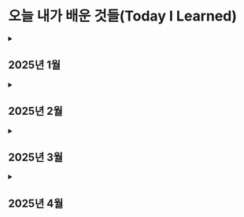 # 오늘 내가 배운 것들(Today I Learned)

<details>
  <summary><h2>2025년 1월</h3></summary>
  <div>
    <details>
      <summary><h3>[1월 셋째주, 1주차] : CS기초, CLI, 멀티스레드</h4></summary>
      <div>
        25.01.14 파이썬 프로그래밍 (<a href="https://github.com/stupidyoh/noah-til/blob/main/2025/Jan/2025-01-14.md">상세 내역 링크</a>)<br><br>
        25.01.15 CLI 프로그램 (<a href="https://github.com/stupidyoh/noah-til/blob/main/2025/Jan/2025-01-15.md">상세 내역 링크</a>)<br><br>
        25.01.16 멀티스레드 (<a href="https://github.com/stupidyoh/noah-til/blob/main/2025/Jan/2025-01-16.md">상세 내역 링크</a>)<br><br>
        25.01.17 딥다이브 (<a href="https://github.com/stupidyoh/noah-til/blob/main/2025/Jan/2025-01-17.md">상세 내역 링크</a>)
      </div>
    </details>
    <details>
      <summary><h3>[1월 넷째주, 1.5주차] : Git, JavaScript, 웹</h4></summary>
      <div>
        25.01.29 Git (<a href="https://github.com/stupidyoh/noah-til/blob/main/2025/Jan/2025-01-29.md">상세 내역 링크</a>)<br><br>
        25.01.31 JavaScript 기초 (<a href="https://github.com/stupidyoh/noah-til/blob/main/2025/Jan/2025-01-31.md">상세 내역 링크</a>)<br><br>
        25.02.01 웹 기초 (<a href="https://github.com/stupidyoh/noah-til/blob/main/2025/Feb/2025-02-01.md">상세 내역 링크</a>)
      </div>
    </details>
  </div>
</details>

<details>
  <summary><h2>2025년 2월</h3></summary>
  <div>
    <details>
      <summary><h3>[2월 첫째주, 2주차] : 데이터분석</h4></summary>
      <div>
        25.02.03 1주차 과제/딥다이브 코멘트 (<a href="https://github.com/stupidyoh/noah-til/blob/main/2025/Feb/2025-02-03.md">상세 내역 링크</a>)<br><br>
        25.02.04 NumPy, Pandas (<a href="https://github.com/stupidyoh/noah-til/blob/main/2025/Feb/2025-02-04.md">상세 내역 링크</a>)<br><br>
        25.02.05 NumPy Doc (<a href="https://github.com/stupidyoh/noah-til/blob/main/2025/Feb/2025-02-05.md">상세 내역 링크</a>)<br><br>
        25.02.06 Pandas Doc (<a href="https://github.com/stupidyoh/noah-til/blob/main/2025/Feb/2025-02-06.md">상세 내역 링크</a>)<br><br>
        25.02.07 딥다이브 (<a href="https://github.com/stupidyoh/noah-til/blob/main/2025/Feb/2025-02-07.md">상세 내역 링크</a>)<br><br>
        25.02.08 선형대수 (<a href="https://github.com/stupidyoh/noah-til/blob/main/2025/Feb/2025-02-08.md">상세 내역 링크</a>)
      </div>
    </details>
    <details>
      <summary><h3>[2월 둘째주, 3주차] : 데이터시각화</h4></summary>
      <div>
        25.02.10 데이터시각화 (<a href="https://github.com/stupidyoh/noah-til/blob/main/2025/Feb/2025-02-10.md">상세 내역 링크</a>)<br><br>
        25.02.11 크램폴린IDE (<a href="https://github.com/stupidyoh/noah-til/blob/main/2025/Feb/2025-02-11.md">상세 내역 링크</a>)<br><br>
        25.02.12 SciPy 심화 - 정규분포 (<a href="https://github.com/stupidyoh/noah-til/blob/main/2025/Feb/2025-02-12.md">상세 내역 링크</a>)<br><br>
        25.02.13 SciPy 심화 - 가설검정 (<a href="https://github.com/stupidyoh/noah-til/blob/main/2025/Feb/2025-02-13.md">상세 내역 링크</a>)<br><br>
        25.02.14 딥다이브 (<a href="https://github.com/stupidyoh/noah-til/blob/main/2025/Feb/2025-02-14.md">상세 내역 링크</a>)<br><br>
        25.02.15 선형대수 - 선형변환 (<a href="https://github.com/stupidyoh/noah-til/blob/main/2025/Feb/2025-02-15.md">상세 내역 링크</a>)<br><br>
        25.02.17 다변수 미적분 (<a href="https://github.com/stupidyoh/noah-til/blob/main/2025/Feb/2025-02-17.md">상세 내역 링크</a>)
      </div>
    </details>
    <details>
      <summary><h3>[2월 셋째주, 4주차] : 머신러닝</h4></summary>
      <div>
        25.02.18 머신러닝 (<a href="https://github.com/stupidyoh/noah-til/blob/main/2025/Feb/2025-02-18.md">상세 내역 링크</a>)<br><br>
        25.02.19 머신러닝 심화 (<a href="https://github.com/stupidyoh/noah-til/blob/main/2025/Feb/2025-02-19.md">상세 내역 링크</a>)<br><br>
        25.02.20 API 서버 (<a href="https://github.com/stupidyoh/noah-til/blob/main/2025/Feb/2025-02-20.md">상세 내역 링크</a>)<br><br>
        25.02.21 딥다이브 (<a href="https://github.com/stupidyoh/noah-til/blob/main/2025/Feb/2025-02-21.md">상세 내역 링크</a>)<br><br>
        25.02.22 LLM API 서버 (<a href="https://github.com/stupidyoh/noah-til/blob/main/2025/Feb/2025-02-22.md">상세 내역 링크</a>)
      </div>
    </details>
    <details>
      <summary><h3>[2월 넷째주, 5주차] : 딥러닝 기초 및 해커톤</h4></summary>
      <div>
        25.02.24 딥러닝 (<a href="https://github.com/stupidyoh/noah-til/blob/main/2025/Feb/2025-02-24.md">상세 내역 링크</a>)<br><br>
        25.02.25 ~ 25.02.28 해커톤 (<a href="https://github.com/stupidyoh/noah-til/blob/main/2025/Feb/2025-02-28.md">상세 내역 링크</a>)
      </div>
    </details>
  </div>
</details>

<details>
  <summary><h2>2025년 3월</h3></summary>
  <div>
    <details>
      <summary><h3>[3월 첫째주, 6주차] : 딥러닝 기초2</h4></summary>
      <div>
        25.03.04 딥러닝 (<a href="https://github.com/stupidyoh/noah-til/blob/main/2025/Mar/2025-03-04.md">상세 내역 링크</a>)<br><br>
        25.03.05 딥러닝 (<a href="https://github.com/stupidyoh/noah-til/blob/main/2025/Mar/2025-03-05.md">상세 내역 링크</a>)<br><br>
        25.03.06 딥러닝 심화2 (<a href="https://github.com/stupidyoh/noah-til/blob/main/2025/Mar/2025-03-06.md">상세 내역 링크</a>)<br><br>
        25.03.08 Streamlit (<a href="https://github.com/stupidyoh/noah-til/blob/main/2025/Mar/2025-03-08.md">상세 내역 링크</a>)
      </div>
    </details>
    <details>
      <summary><h3>[3월 둘째주, 7주차] : 생성형 AI</h4></summary>
      <div>
        25.03.10 생성형AI (<a href="https://github.com/stupidyoh/noah-til/blob/main/2025/Mar/2025-03-10.md">상세 내역 링크</a>)<br><br>
        25.03.11 생성형AI2 (<a href="https://github.com/stupidyoh/noah-til/blob/main/2025/Mar/2025-03-11.md">상세 내역 링크</a>)
      </div>
    </details>
    <details>
      <summary><h3>[3월 셋째주, 8주차] : 데이터 활용 및 구현</h4></summary>
      <div>
        25.03.17 데이터베이스 (<a href="https://github.com/stupidyoh/noah-til/blob/main/2025/Mar/2025-03-17.md">상세 내역 링크</a>)<br><br>
        25.03.18 데이터베이스2 (<a href="https://github.com/stupidyoh/noah-til/blob/main/2025/Mar/2025-03-18.md">상세 내역 링크</a>)<br><br>
        25.03.19 데이터베이스3 (<a href="https://github.com/stupidyoh/noah-til/blob/main/2025/Mar/2025-03-19.md">상세 내역 링크</a>)<br><br>
        25.03.20 데이터베이스4 (<a href="https://github.com/stupidyoh/noah-til/blob/main/2025/Mar/2025-03-20.md">상세 내역 링크</a>)<br><br>
        25.03.21 딥다이브 (<a href="https://github.com/stupidyoh/noah-til/blob/main/2025/Mar/2025-03-21.md">상세 내역 링크</a>)<br><br>
        25.03.22 데이터베이스5 (<a href="https://github.com/stupidyoh/noah-til/blob/main/2025/Mar/2025-03-22.md">상세 내역 링크</a>)
      </div>
    </details>
    <details>
      <summary><h3>[3월 넷째주, 9주차] : 개인 프로젝트</h4></summary>
      <div>
        25.03.24 개인프로젝트 중간 발표 (<a href="https://github.com/stupidyoh/noah-til/blob/main/2025/Mar/2025-03-24.md">상세 내역 링크</a>)<br><br>
        25.03.25 개인프로젝트 (<a href="https://github.com/stupidyoh/noah-til/blob/main/2025/Mar/2025-03-25.md">상세 내역 링크</a>)<br><br>
        25.03.26 개인프로젝트 (<a href="https://github.com/stupidyoh/noah-til/blob/main/2025/Mar/2025-03-26.md">상세 내역 링크</a>)<br><br>
        25.03.27 개인프로젝트 (<a href="https://github.com/stupidyoh/noah-til/blob/main/2025/Mar/2025-03-27.md">상세 내역 링크</a>)<br><br>
        25.03.28 개인프로젝트 (<a href="https://github.com/stupidyoh/noah-til/blob/main/2025/Mar/2025-03-28.md">상세 내역 링크</a>)
      </div>
    </details>
  </div>
</details>



<details>
  <summary><h2>2025년 4월</h3></summary>
  <div>
    <details>
      <summary><h3>[4월 셋째주, 13주차] : 설계</h4></summary>
      <div>
        25.04.24 최종 통합 설계 및 회고 (<a href="https://github.com/stupidyoh/noah-til/blob/main/2025/Apr/2025-04-24.md">상세 내역 링크</a>)<br><br>
      </div>
    </details>
    <details>
      <summary><h3>[4월 넷째주, 14주차] : 개발[스프린트3]</h4></summary>
      <div>
        25.04.28 최종 통합 설계 및 회고 (<a href="https://github.com/stupidyoh/noah-til/blob/main/2025/Apr/2025-04-28.md">상세 내역 링크</a>)<br><br>
        25.04.29 아키텍처 구성 (<a href="https://github.com/stupidyoh/noah-til/blob/main/2025/Apr/2025-04-29.md">상세 내역 링크</a>)<br><br>
        25.04.30 FastAPI 서버 개발 (<a href="https://github.com/stupidyoh/noah-til/blob/main/2025/Apr/2025-04-30.md">상세 내역 링크</a>)<br><br>
      </div>
    </details>
    
  </div>
</details>
